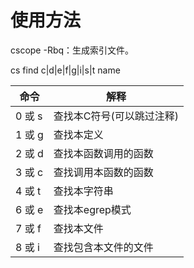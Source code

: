 # 使用方法

cscope -Rbq：生成索引文件。

cs find c|d|e|f|g|i|s|t name

| 命令 | 解释 |
| ---- | ---- |
| 0 或 s | 查找本C符号(可以跳过注释) |
| 1 或 g	| 查找本定义 |
| 2 或 d	| 查找本函数调用的函数 |
| 3 或 c	| 查找调用本函数的函数 |
| 4 或 t	| 查找本字符串 |
| 6 或 e	| 查找本egrep模式 |
| 7 或 f	| 查找本文件 |
| 8 或 i	| 查找包含本文件的文件 |
